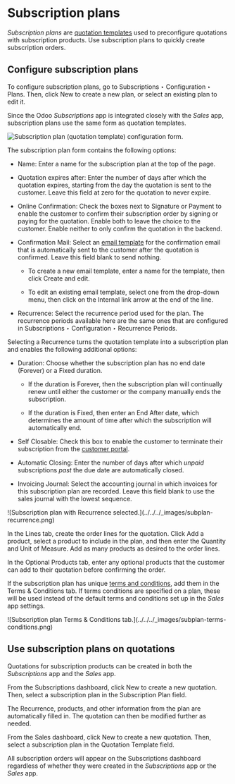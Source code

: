 # Subscription plans

_Subscription plans_ are [quotation
templates](../sales/send_quotations/quote_template.html) used to preconfigure
quotations with subscription products. Use subscription plans to quickly
create subscription orders.

## Configure subscription plans

To configure subscription plans, go to Subscriptions ‣ Configuration ‣ Plans.
Then, click New to create a new plan, or select an existing plan to edit it.

Since the Odoo _Subscriptions_ app is integrated closely with the _Sales_ app,
subscription plans use the same form as quotation templates.

![Subscription plan \(quotation template\) configuration
form.](../../../_images/subplan-quotation-template.png)

The subscription plan form contains the following options:

  * Name: Enter a name for the subscription plan at the top of the page.

  * Quotation expires after: Enter the number of days after which the quotation expires, starting from the day the quotation is sent to the customer. Leave this field at zero for the quotation to never expire.

  * Online Confirmation: Check the boxes next to Signature or Payment to enable the customer to confirm their subscription order by signing or paying for the quotation. Enable both to leave the choice to the customer. Enable neither to only confirm the quotation in the backend.

  * Confirmation Mail: Select an [email template](../../general/companies/email_template.html) for the confirmation email that is automatically sent to the customer after the quotation is confirmed. Leave this field blank to send nothing.

    * To create a new email template, enter a name for the template, then click Create and edit.

    * To edit an existing email template, select one from the drop-down menu, then click on the Internal link arrow at the end of the line.

  * Recurrence: Select the recurrence period used for the plan. The recurrence periods available here are the same ones that are configured in Subscriptions ‣ Configuration ‣ Recurrence Periods.

Selecting a Recurrence turns the quotation template into a subscription plan
and enables the following additional options:

  * Duration: Choose whether the subscription plan has no end date (Forever) or a Fixed duration.

    * If the duration is Forever, then the subscription plan will continually renew until either the customer or the company manually ends the subscription.

    * If the duration is Fixed, then enter an End After date, which determines the amount of time after which the subscription will automatically end.

  * Self Closable: Check this box to enable the customer to terminate their subscription from the [customer portal](../../websites/ecommerce/ecommerce_management/customer_accounts.html).

  * Automatic Closing: Enter the number of days after which _unpaid_ subscriptions _past_ the due date are automatically closed.

  * Invoicing Journal: Select the accounting journal in which invoices for this subscription plan are recorded. Leave this field blank to use the sales journal with the lowest sequence.

![Subscription plan with Recurrence selected.](../../../_images/subplan-
recurrence.png)

In the Lines tab, create the order lines for the quotation. Click Add a
product, select a product to include in the plan, and then enter the Quantity
and Unit of Measure. Add as many products as desired to the order lines.

In the Optional Products tab, enter any optional products that the customer
can add to their quotation before confirming the order.

If the subscription plan has unique [terms and
conditions](../../finance/accounting/customer_invoices/terms_conditions.html),
add them in the Terms & Conditions tab. If terms conditions are specified on a
plan, these will be used instead of the default terms and conditions set up in
the _Sales_ app settings.

![Subscription plan Terms & Conditions tab.](../../../_images/subplan-terms-
conditions.png)

## Use subscription plans on quotations

Quotations for subscription products can be created in both the
_Subscriptions_ app and the _Sales_ app.

From the Subscriptions dashboard, click New to create a new quotation. Then,
select a subscription plan in the Subscription Plan field.

The Recurrence, products, and other information from the plan are
automatically filled in. The quotation can then be modified further as needed.

From the Sales dashboard, click New to create a new quotation. Then, select a
subscription plan in the Quotation Template field.

All subscription orders will appear on the Subscriptions dashboard regardless
of whether they were created in the _Subscriptions_ app or the _Sales_ app.

